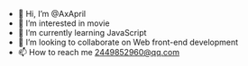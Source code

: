 - 👋 Hi, I’m @AxApril
- 👀 I’m interested in movie
- 🌱 I’m currently learning JavaScript
- 💞️ I’m looking to collaborate on Web front-end development
- 📫 How to reach me 2449852960@qq.com

<!---
AxApril/AxApril is a ✨ special ✨ repository because its `README.md` (this file) appears on your GitHub profile.
You can click the Preview link to take a look at your changes.
--->
